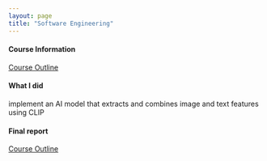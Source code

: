 ```yaml
---
layout: page
title: "Software Engineering"
---
```


#### Course Information

[Course Outline](/courses/software-engineering/print.pdf)

#### What I did
implement an AI model that extracts and combines image and text features using CLIP

#### Final report
[Course Outline](/courses/software-engineering/finalreport.pdf)